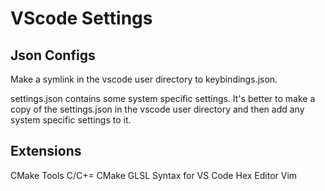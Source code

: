 # VScode Settings

## Json Configs

Make a symlink in the vscode user directory to keybindings.json.

settings.json contains some system specific settings. It's better to make a copy of the settings.json in the vscode user directory and then add any system specific settings to it.

## Extensions
CMake Tools
C/C+=
CMake
GLSL Syntax for VS Code
Hex Editor
Vim

